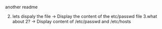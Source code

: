 another readme


2. lets dispaly the file -> Display the content of the etc/passwd file
3.what about 2? -> Display content of /etc/passwd and /etc/hosts
